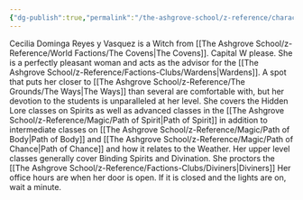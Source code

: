 ```yaml
---
{"dg-publish":true,"permalink":"/the-ashgrove-school/z-reference/characters/masters/cecilia-dominga-reyes-y-vasquez/"}
---
```


Cecilia Dominga Reyes y Vasquez is a Witch from [[The Ashgrove School/z-Reference/World Factions/The Covens\|The Covens]]. Capital W please. She is a perfectly pleasant woman and acts as the advisor for the [[The Ashgrove School/z-Reference/Factions-Clubs/Wardens\|Wardens]]. A spot that puts her closer to [[The Ashgrove School/z-Reference/The Grounds/The Ways\|The Ways]] than several are comfortable with, but her devotion to the students is unparalleled at her level. She covers the Hidden Lore classes on Spirits as well as advanced classes in the [[The Ashgrove School/z-Reference/Magic/Path of Spirit\|Path of Spirit]] in addition to intermediate classes on [[The Ashgrove School/z-Reference/Magic/Path of Body\|Path of Body]] and [[The Ashgrove School/z-Reference/Magic/Path of Chance\|Path of Chance]] and how it relates to the Weather. Her upper level classes generally cover Binding Spirits and Divination. She proctors the [[The Ashgrove School/z-Reference/Factions-Clubs/Diviners\|Diviners]] Her office hours are when her door is open. If it is closed and the lights are on, wait a minute. 
